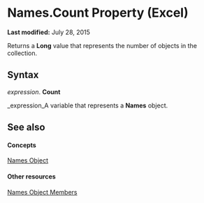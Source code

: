 
# Names.Count Property (Excel)

 **Last modified:** July 28, 2015

Returns a  **Long** value that represents the number of objects in the collection.

## Syntax

 _expression_. **Count**

 _expression_A variable that represents a  **Names** object.


## See also


#### Concepts


 [Names Object](ffecf89d-7bae-c470-8e37-608857a9de2a.md)
#### Other resources


 [Names Object Members](32c3c4d9-80fb-28c8-86e0-d504e3bfc0ba.md)
